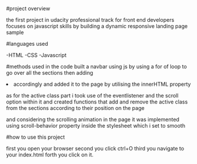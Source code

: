 #project overview  


the first project in udacity professional track for front end developers 
focuses on javascript skills
by building a dynamic responsive landing page sample

#languages used 


-HTML
-CSS
-Javascript

#methods used in the code
built  a navbar using js by using a for of loop to go over all the sections 
then adding <li> accordingly and added it to the page by utilising the innerHTML property 
 
 as for the active class part i took use of the eventlistener and the scroll option within it and created functions that add and remove the active class from the sections according to their position on the page 
 
 
 and considering the scrolling animation in the page 
 it was implemented using scroll-behavior property inside the stylesheet which i set to smooth 

 #how to use this project
 
 
 first you open your browser second you click ctrl+O third you navigate to your index.html forth you click on it.
